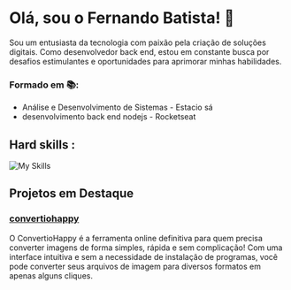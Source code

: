 # Olá, sou o Fernando Batista! 👋
Sou um entusiasta da tecnologia com paixão pela criação de soluções digitais. Como desenvolvedor back end, estou em constante busca por desafios estimulantes e oportunidades para aprimorar minhas habilidades.


### Formado em 📚:
- Análise e Desenvolvimento de Sistemas - Estacio sá
- desenvolvimento back end nodejs - Rocketseat

## Hard skills  :

![My Skills](https://skillicons.dev/icons?i=js,html,css,react,nodejs,ts,express,mongodb)

## Projetos em Destaque
### [convertiohappy](https://convertiohappy.com/) 

O ConvertioHappy é a ferramenta online definitiva para quem precisa converter imagens de forma simples, rápida e sem complicação! Com uma interface intuitiva e sem a necessidade de instalação de programas, você pode converter seus arquivos de imagem para diversos formatos em apenas alguns cliques.


  
